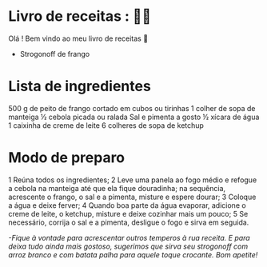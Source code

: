 # Livro de receitas : :man_cook:

Olá ! Bem vindo ao meu livro de receitas :wave:

- Strogonoff de frango

# Lista de ingredientes

500 g de peito de frango cortado em cubos ou tirinhas
1 colher de sopa de manteiga
½ cebola picada ou ralada
Sal e pimenta a gosto
½ xícara de água
1 caixinha de creme de leite
6 colheres de sopa de ketchup

# Modo de preparo
1 Reúna todos os ingredientes;
2 Leve uma panela ao fogo médio e refogue a cebola na manteiga até que ela fique douradinha; na sequência, acrescente o frango, o sal e a pimenta, misture e espere dourar;
3 Coloque a água e deixe ferver;
4 Quando boa parte da água evaporar, adicione o creme de leite, o ketchup, misture e deixe cozinhar mais um pouco;
5 Se necessário, corrija o sal e a pimenta, desligue o fogo e sirva em seguida.

*-Fique à vontade para acrescentar outros temperos à rua receita. E para deixa tudo ainda mais gostoso, sugerimos que sirva seu strogonoff com arroz branco e com batata palha para aquele toque crocante. Bom apetite!*


